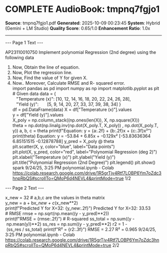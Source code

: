 # COMPLETE AudioBook: tmpnq7fgjo1

**Source**: tmpnq7fgjo1.pdf
**Generated**: 2025-10-09 00:23:45
**System**: Hybrid (Gemini + LM Studio)
**Quality Score**: 0.65/1.0
**Enhancement Ratio**: 1.0x

---

--- Page 1 Text ---

AP23110010750 Implement polynomial Regression (2nd degree) using the following data
1. Now, Obtain the line of equation.
2. Now, Plot the regression line.
3. Now, Find the value of Y for given X.
4. Now.. Moreover, Calculate RMSE and R- squared error.
import pandas as pd
import numpy as np
import matplotlib.pyplot as plt
# Given data
data = {
   "Temperature (x)": [10, 12, 14, 16, 18, 20, 22, 24, 26, 28],
   "Yield (y)":       [5, 9, 14, 20, 27, 33, 37, 39, 38, 34]
}
df = pd.DataFrame(data)
X = df["Temperature (x)"].values
y = df["Yield (y)"].values
X_poly = np.column_stack((np.ones(len(X)), X, np.square(X)))
theta = np.dot(np.linalg.inv(np.dot(X_poly.T, X_poly)) , np.dot(X_poly.T, y))
a, b, c = theta
print(f"Equation: y = {a:.2f} + {b:.2f}x + {c:.3f}x²")
print(theta)
Equation: y = -53.84 + 6.85x + -0.129x²
[-53.83636364   6.85151515  -0.12878788]
y_pred = X_poly @ theta
plt.scatter(X, y, color="blue", label="Data points")
plt.plot(X, y_pred, color="red", label="Polynomial Regression (deg 2)")
plt.xlabel("Temperature (x)")
plt.ylabel("Yield (y)")
plt.title("Polynomial Regression (2nd Degree)")
plt.legend()
plt.show()
spark
9/24/25, 3:25 PM
polynomial.ipynb - Colab
https://colab.research.google.com/drive/1R5grTjv4Rtf7LOBP6Ym7oZdc3hnpRbQS#scrollTo=QMoP6d4NEVL4&printMode=true
1/2


--- Page 2 Text ---

x_new = 32
# a,b,c are the values in theta matrix
y_new = a + b*x_new + c*(x_new**2)
print(f"Predicted Y for X=32: {y_new:.2f}")
Predicted Y for X=32: 33.53
# RMSE
rmse = np.sqrt(np.mean((y - y_pred)**2))
print(f"RMSE = {rmse:.2f}")
# R-squared
ss_total = np.sum((y - np.mean(y))**2)
ss_res = np.sum((y - y_pred)**2)
r2 = 1 - (ss_res / ss_total)
print(f"R² = {r2:.3f}")
RMSE = 2.27
R² = 0.965
9/24/25, 3:25 PM
polynomial.ipynb - Colab
https://colab.research.google.com/drive/1R5grTjv4Rtf7LOBP6Ym7oZdc3hnpRbQS#scrollTo=QMoP6d4NEVL4&printMode=true
2/2